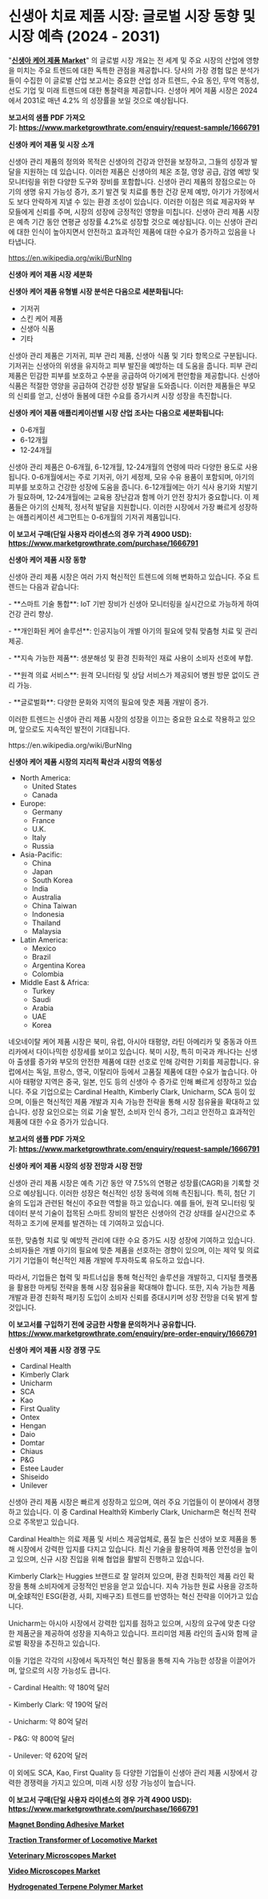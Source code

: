 <p><h1>신생아 치료 제품 시장: 글로벌 시장 동향 및 시장 예측 (2024 - 2031)</h1></p><p>"<strong><a href="https://www.marketgrowthrate.com/neonatal-care-products-r1666791">신생아 케어 제품 Market</a></strong>" 의 글로벌 시장 개요는 전 세계 및 주요 시장의 산업에 영향을 미치는 주요 트렌드에 대한 독특한 관점을 제공합니다. 당사의 가장 경험 많은 분석가들이 수집한 이 글로벌 산업 보고서는 중요한 산업 성과 트렌드, 수요 동인, 무역 역동성, 선도 기업 및 미래 트렌드에 대한 통찰력을 제공합니다. 신생아 케어 제품 시장은 2024에서 2031로 매년 4.2% 의 성장률을 보일 것으로 예상됩니다.</p>
<p><strong>보고서의 샘플 PDF 가져오기:&nbsp;<a href="https://www.marketgrowthrate.com/enquiry/request-sample/1666791">https://www.marketgrowthrate.com/enquiry/request-sample/1666791</a></strong></p>
<p><strong>신생아 케어 제품 및 시장 소개</strong></p>
<p><p>신생아 관리 제품의 정의와 목적은 신생아의 건강과 안전을 보장하고, 그들의 성장과 발달을 지원하는 데 있습니다. 이러한 제품은 신생아의 체온 조절, 영양 공급, 감염 예방 및 모니터링을 위한 다양한 도구와 장비를 포함합니다. 신생아 관리 제품의 장점으로는 아기의 생명 유지 가능성 증가, 조기 발견 및 치료를 통한 건강 문제 예방, 아기가 가정에서도 보다 안락하게 지낼 수 있는 환경 조성이 있습니다. 이러한 이점은 의료 제공자와 부모들에게 신뢰를 주며, 시장의 성장에 긍정적인 영향을 미칩니다. 신생아 관리 제품 시장은 예측 기간 동안 연평균 성장률 4.2%로 성장할 것으로 예상됩니다. 이는 신생아 관리에 대한 인식이 높아지면서 안전하고 효과적인 제품에 대한 수요가 증가하고 있음을 나타냅니다.</p></p>
<p><a href="https://en.wikipedia.org/wiki/BurNIng">https://en.wikipedia.org/wiki/BurNIng</a></p>
<p><strong>신생아 케어 제품 시장 세분화</strong></p>
<p><strong>신생아 케어 제품 유형별 시장 분석은 다음으로 세분화됩니다:</strong></p>
<p><ul><li>기저귀</li><li>스킨 케어 제품</li><li>신생아 식품</li><li>기타</li></ul></p>
<p><p>신생아 관리 제품은 기저귀, 피부 관리 제품, 신생아 식품 및 기타 항목으로 구분됩니다. 기저귀는 신생아의 위생을 유지하고 피부 발진을 예방하는 데 도움을 줍니다. 피부 관리 제품은 민감한 피부를 보호하고 수분을 공급하여 아기에게 편안함을 제공합니다. 신생아 식품은 적절한 영양을 공급하여 건강한 성장 발달을 도와줍니다. 이러한 제품들은 부모의 신뢰를 얻고, 신생아 돌봄에 대한 수요를 증가시켜 시장 성장을 촉진합니다.</p></p>
<p><strong>신생아 케어 제품 애플리케이션별 시장 산업 조사는 다음으로 세분화됩니다:</strong></p>
<p><ul><li>0-6개월</li><li>6-12개월</li><li>12-24개월</li></ul></p>
<p><p>신생아 관리 제품은 0-6개월, 6-12개월, 12-24개월의 연령에 따라 다양한 용도로 사용됩니다. 0-6개월에서는 주로 기저귀, 아기 세정제, 모유 수유 용품이 포함되며, 아기의 피부를 보호하고 건강한 성장에 도움을 줍니다. 6-12개월에는 아기 식사 용기와 치발기가 필요하며, 12-24개월에는 교육용 장난감과 함께 아기 안전 장치가 중요합니다. 이 제품들은 아기의 신체적, 정서적 발달을 지원합니다. 이러한 시장에서 가장 빠르게 성장하는 애플리케이션 세그먼트는 0-6개월의 기저귀 제품입니다.</p></p>
<p><strong>이 보고서 구매(단일 사용자 라이센스의 경우 가격 4900 USD): <a href="https://www.marketgrowthrate.com/purchase/1666791">https://www.marketgrowthrate.com/purchase/1666791</a></strong></p>
<p><strong>신생아 케어 제품 시장 동향</strong></p>
<p><p>신생아 관리 제품 시장은 여러 가지 혁신적인 트렌드에 의해 변화하고 있습니다. 주요 트렌드는 다음과 같습니다:</p><p>- **스마트 기술 통합**: IoT 기반 장비가 신생아 모니터링을 실시간으로 가능하게 하여 건강 관리 향상.</p><p>  </p><p>- **개인화된 케어 솔루션**: 인공지능이 개별 아기의 필요에 맞춰 맞춤형 치료 및 관리 제공.</p><p>- **지속 가능한 제품**: 생분해성 및 환경 친화적인 재료 사용이 소비자 선호에 부합.</p><p>- **원격 의료 서비스**: 원격 모니터링 및 상담 서비스가 제공되어 병원 방문 없이도 관리 가능.</p><p>- **글로벌화**: 다양한 문화와 지역의 필요에 맞춘 제품 개발이 증가.</p><p>이러한 트렌드는 신생아 관리 제품 시장의 성장을 이끄는 중요한 요소로 작용하고 있으며, 앞으로도 지속적인 발전이 기대됩니다.</p></p>
<p>https://en.wikipedia.org/wiki/BurNIng</p>
<p><strong>신생아 케어 제품 시장의 지리적 확산과 시장의 역동성</strong></p>
<p><ul>
    <li>
        North America:
        <ul>
            <li>United States</li>
            <li>Canada</li>
        </ul>
    </li>
    <li>
        Europe:
        <ul>
            <li>Germany</li>
            <li>France</li>
            <li>U.K.</li>
            <li>Italy</li>
            <li>Russia</li>
        </ul>
    </li>
    <li>
        Asia-Pacific:
        <ul>
            <li>China</li>
            <li>Japan</li>
            <li>South Korea</li>
            <li>India</li>
            <li>Australia</li>
            <li>China Taiwan</li>
            <li>Indonesia</li>
            <li>Thailand</li>
            <li>Malaysia</li>
        </ul>
    </li>
    <li>
        Latin America:
        <ul>
            <li>Mexico</li>
            <li>Brazil</li>
            <li>Argentina Korea</li>
            <li>Colombia</li>
        </ul>
    </li>
    <li>
        Middle East & Africa:
        <ul>
            <li>Turkey</li>
            <li>Saudi</li>
            <li>Arabia</li>
            <li>UAE</li>
            <li>Korea</li>
        </ul>
    </li>
    </ul></p>
<p><p>네오네이탈 케어 제품 시장은 북미, 유럽, 아시아 태평양, 라틴 아메리카 및 중동과 아프리카에서 다이나믹한 성장세를 보이고 있습니다. 북미 시장, 특히 미국과 캐나다는 신생아 출생률 증가와 부모의 안전한 제품에 대한 선호로 인해 강력한 기회를 제공합니다. 유럽에서는 독일, 프랑스, 영국, 이탈리아 등에서 고품질 제품에 대한 수요가 높습니다. 아시아 태평양 지역은 중국, 일본, 인도 등의 신생아 수 증가로 인해 빠르게 성장하고 있습니다. 주요 기업으로는 Cardinal Health, Kimberly Clark, Unicharm, SCA 등이 있으며, 이들은 혁신적인 제품 개발과 지속 가능한 전략을 통해 시장 점유율을 확대하고 있습니다. 성장 요인으로는 의료 기술 발전, 소비자 인식 증가, 그리고 안전하고 효과적인 제품에 대한 수요 증가가 있습니다.</p></p>
<p><strong>보고서의 샘플 PDF 가져오기:&nbsp;<a href="https://www.marketgrowthrate.com/enquiry/request-sample/1666791">https://www.marketgrowthrate.com/enquiry/request-sample/1666791</a></strong></p>
<p><strong>신생아 케어 제품 시장의 성장 전망과 시장 전망</strong></p>
<p><p>신생아 관리 제품 시장은 예측 기간 동안 약 7.5%의 연평균 성장률(CAGR)을 기록할 것으로 예상됩니다. 이러한 성장은 혁신적인 성장 동력에 의해 촉진됩니다. 특히, 첨단 기술의 도입과 관련된 혁신이 주요한 역할을 하고 있습니다. 예를 들어, 원격 모니터링 및 데이터 분석 기술이 접목된 스마트 장비의 발전은 신생아의 건강 상태를 실시간으로 추적하고 조기에 문제를 발견하는 데 기여하고 있습니다.</p><p>또한, 맞춤형 치료 및 예방적 관리에 대한 수요 증가도 시장 성장에 기여하고 있습니다. 소비자들은 개별 아기의 필요에 맞춘 제품을 선호하는 경향이 있으며, 이는 제약 및 의료 기기 기업들이 혁신적인 제품 개발에 투자하도록 유도하고 있습니다.</p><p>따라서, 기업들은 협력 및 파트너십을 통해 혁신적인 솔루션을 개발하고, 디지털 플랫폼을 활용한 마케팅 전략을 통해 시장 점유율을 확대해야 합니다. 또한, 지속 가능한 제품 개발과 환경 친화적 패키징 도입이 소비자 신뢰를 증대시키며 성장 전망을 더욱 밝게 할 것입니다.</p></p>
<p><strong>이 보고서를 구입하기 전에 궁금한 사항을 문의하거나 공유합니다. <a href="https://www.marketgrowthrate.com/enquiry/pre-order-enquiry/1666791">https://www.marketgrowthrate.com/enquiry/pre-order-enquiry/1666791</a></strong></p>
<p><strong>신생아 케어 제품 시장 경쟁 구도</strong></p>
<p><ul><li>Cardinal Health</li><li>Kimberly Clark</li><li>Unicharm</li><li>SCA</li><li>Kao</li><li>First Quality</li><li>Ontex</li><li>Hengan</li><li>Daio</li><li>Domtar</li><li>Chiaus</li><li>P&G</li><li>Estee Lauder</li><li>Shiseido</li><li>Unilever</li></ul></p>
<p><p>신생아 관리 제품 시장은 빠르게 성장하고 있으며, 여러 주요 기업들이 이 분야에서 경쟁하고 있습니다. 이 중 Cardinal Health와 Kimberly Clark, Unicharm은 혁신적 전략으로 주목받고 있습니다.</p><p>Cardinal Health는 의료 제품 및 서비스 제공업체로, 품질 높은 신생아 보호 제품을 통해 시장에서 강력한 입지를 다지고 있습니다. 최신 기술을 활용하여 제품 안전성을 높이고 있으며, 신규 시장 진입을 위해 협업을 활발히 진행하고 있습니다.</p><p>Kimberly Clark는 Huggies 브랜드로 잘 알려져 있으며, 환경 친화적인 제품 라인 확장을 통해 소비자에게 긍정적인 반응을 얻고 있습니다. 지속 가능한 원료 사용을 강조하며,全球적인 ESG(환경, 사회, 지배구조) 트렌드를 반영하는 혁신 전략을 이어가고 있습니다.</p><p>Unicharm는 아시아 시장에서 강력한 입지를 점하고 있으며, 시장의 요구에 맞춘 다양한 제품군을 제공하여 성장을 지속하고 있습니다. 프리미엄 제품 라인의 출시와 함께 글로벌 확장을 추진하고 있습니다.</p><p>이들 기업은 각각의 시장에서 독자적인 혁신 활동을 통해 지속 가능한 성장을 이끌어가며, 앞으로의 시장 가능성도 큽니다.</p><p>- Cardinal Health: 약 180억 달러</p><p>- Kimberly Clark: 약 190억 달러</p><p>- Unicharm: 약 80억 달러</p><p>- P&G: 약 800억 달러</p><p>- Unilever: 약 620억 달러</p><p>이 외에도 SCA, Kao, First Quality 등 다양한 기업들이 신생아 관리 제품 시장에서 강력한 경쟁력을 가지고 있으며, 미래 시장 성장 가능성이 높습니다.</p></p>
<p><strong>이 보고서 구매(단일 사용자 라이센스의 경우 가격 4900 USD): <a href="https://www.marketgrowthrate.com/purchase/1666791">https://www.marketgrowthrate.com/purchase/1666791</a></strong></p>
<p><strong><p><a href="https://medium.com/@lorenzobode_58732/global-magnet-bonding-adhesive-market-trends-and-innovations-a-forward-looking-analysis-2024-31b5b15b9f6b?postPublishedType=repub">Magnet Bonding Adhesive Market</a></p><p><a href="https://github.com/NasrinKhan99/Market-Research-Report-List-1/blob/main/traction-transformer-of-locomotive-market.md">Traction Transformer of Locomotive Market</a></p><p><a href="https://www.linkedin.com/pulse/veterinary-microscopes-market-global-regional-analysis-mnqyc">Veterinary Microscopes Market</a></p><p><a href="https://www.linkedin.com/pulse/video-microscopes-market-global-regional-analysis-2024-4p0qc">Video Microscopes Market</a></p><p><a href="https://issuu.com/reportprime-2/docs/hydrogenated-terpene-polymer-market_083697bd0fde46">Hydrogenated Terpene Polymer Market</a></p></strong></p>
<p></p>